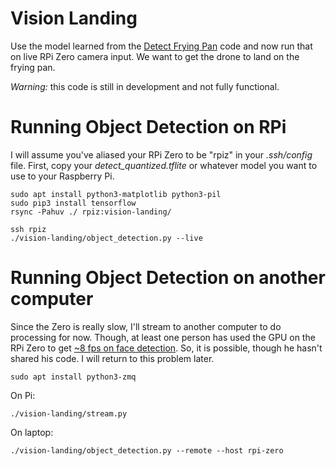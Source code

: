 Vision Landing
==============
Use the model learned from the
[Detect Frying Pan](https://github.com/floft/detect-frying-pan)
code and now run that on live RPi Zero camera input. We want to get the
drone to land on the frying pan.

*Warning:* this code is still in development and not fully functional.

# Running Object Detection on RPi
I will assume you've aliased your RPi Zero to be "rpiz" in your *.ssh/config* file.
First, copy your *detect_quantized.tflite* or whatever model you want to use to your
Raspberry Pi.

    sudo apt install python3-matplotlib python3-pil
    sudo pip3 install tensorflow
    rsync -Pahuv ./ rpiz:vision-landing/

    ssh rpiz
    ./vision-landing/object_detection.py --live

# Running Object Detection on another computer
Since the Zero is really slow, I'll stream to another computer to do processing
for now. Though, at least one person has used the GPU on the RPi Zero to get
[~8 fps on face detection](https://www.youtube.com/watch?v=A3BDg13DX3M). So, it
is possible, though he hasn't shared his code. I will return to this problem
later.

    sudo apt install python3-zmq

On Pi:

    ./vision-landing/stream.py


On laptop:

    ./vision-landing/object_detection.py --remote --host rpi-zero
